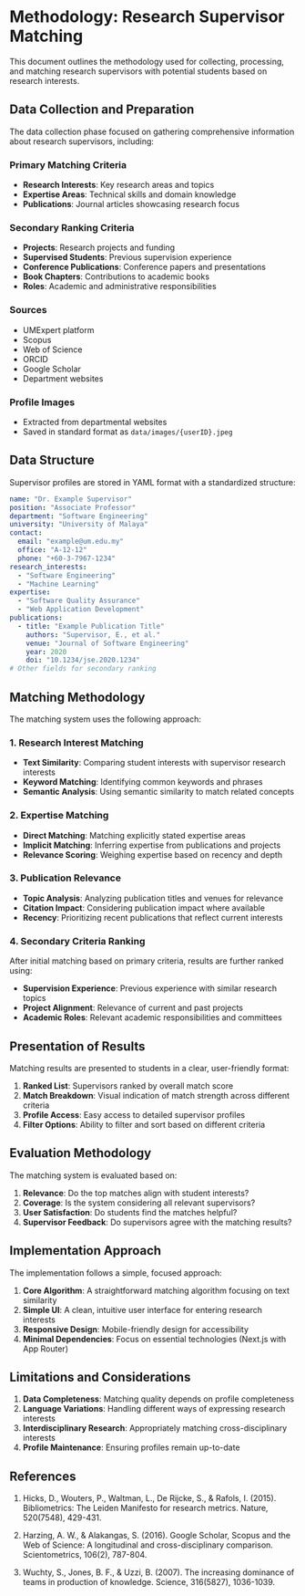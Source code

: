 # Methodology: Research Supervisor Matching

This document outlines the methodology used for collecting, processing, and matching research supervisors with potential students based on research interests.

## Data Collection and Preparation

The data collection phase focused on gathering comprehensive information about research supervisors, including:

### Primary Matching Criteria
- **Research Interests**: Key research areas and topics
- **Expertise Areas**: Technical skills and domain knowledge
- **Publications**: Journal articles showcasing research focus

### Secondary Ranking Criteria
- **Projects**: Research projects and funding
- **Supervised Students**: Previous supervision experience
- **Conference Publications**: Conference papers and presentations
- **Book Chapters**: Contributions to academic books
- **Roles**: Academic and administrative responsibilities

### Sources
- UMExpert platform
- Scopus
- Web of Science
- ORCID
- Google Scholar
- Department websites

### Profile Images
- Extracted from departmental websites
- Saved in standard format as `data/images/{userID}.jpeg`

## Data Structure

Supervisor profiles are stored in YAML format with a standardized structure:

```yaml
name: "Dr. Example Supervisor"
position: "Associate Professor"
department: "Software Engineering"
university: "University of Malaya"
contact:
  email: "example@um.edu.my"
  office: "A-12-12"
  phone: "+60-3-7967-1234"
research_interests:
  - "Software Engineering"
  - "Machine Learning"
expertise:
  - "Software Quality Assurance"
  - "Web Application Development"
publications:
  - title: "Example Publication Title"
    authors: "Supervisor, E., et al."
    venue: "Journal of Software Engineering"
    year: 2020
    doi: "10.1234/jse.2020.1234"
# Other fields for secondary ranking
```

## Matching Methodology

The matching system uses the following approach:

### 1. Research Interest Matching

- **Text Similarity**: Comparing student interests with supervisor research interests
- **Keyword Matching**: Identifying common keywords and phrases
- **Semantic Analysis**: Using semantic similarity to match related concepts

### 2. Expertise Matching

- **Direct Matching**: Matching explicitly stated expertise areas
- **Implicit Matching**: Inferring expertise from publications and projects
- **Relevance Scoring**: Weighing expertise based on recency and depth

### 3. Publication Relevance

- **Topic Analysis**: Analyzing publication titles and venues for relevance
- **Citation Impact**: Considering publication impact where available
- **Recency**: Prioritizing recent publications that reflect current interests

### 4. Secondary Criteria Ranking

After initial matching based on primary criteria, results are further ranked using:

- **Supervision Experience**: Previous experience with similar research topics
- **Project Alignment**: Relevance of current and past projects
- **Academic Roles**: Relevant academic responsibilities and committees

## Presentation of Results

Matching results are presented to students in a clear, user-friendly format:

1. **Ranked List**: Supervisors ranked by overall match score
2. **Match Breakdown**: Visual indication of match strength across different criteria
3. **Profile Access**: Easy access to detailed supervisor profiles
4. **Filter Options**: Ability to filter and sort based on different criteria

## Evaluation Methodology

The matching system is evaluated based on:

1. **Relevance**: Do the top matches align with student interests?
2. **Coverage**: Is the system considering all relevant supervisors?
3. **User Satisfaction**: Do students find the matches helpful?
4. **Supervisor Feedback**: Do supervisors agree with the matching results?

## Implementation Approach

The implementation follows a simple, focused approach:

1. **Core Algorithm**: A straightforward matching algorithm focusing on text similarity
2. **Simple UI**: A clean, intuitive user interface for entering research interests
3. **Responsive Design**: Mobile-friendly design for accessibility
4. **Minimal Dependencies**: Focus on essential technologies (Next.js with App Router)

## Limitations and Considerations

1. **Data Completeness**: Matching quality depends on profile completeness
2. **Language Variations**: Handling different ways of expressing research interests
3. **Interdisciplinary Research**: Appropriately matching cross-disciplinary interests
4. **Profile Maintenance**: Ensuring profiles remain up-to-date

## References

1. Hicks, D., Wouters, P., Waltman, L., De Rijcke, S., & Rafols, I. (2015). Bibliometrics: The Leiden Manifesto for research metrics. Nature, 520(7548), 429-431.

2. Harzing, A. W., & Alakangas, S. (2016). Google Scholar, Scopus and the Web of Science: A longitudinal and cross-disciplinary comparison. Scientometrics, 106(2), 787-804.

3. Wuchty, S., Jones, B. F., & Uzzi, B. (2007). The increasing dominance of teams in production of knowledge. Science, 316(5827), 1036-1039. 